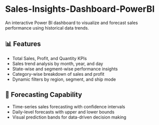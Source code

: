 # Sales-Insights-Dashboard-PowerBI

An interactive Power BI dashboard to visualize and forecast sales performance using historical data trends.

## 📊 Features
- Total Sales, Profit, and Quantity KPIs
- Sales trend analysis by month, year, and day
- State-wise and segment-wise performance insights
- Category-wise breakdown of sales and profit
- Dynamic filters by region, segment, and ship mode

## 🔮 Forecasting Capability
- Time-series sales forecasting with confidence intervals
- Daily-level forecasts with upper and lower bounds
- Visual prediction bands for data-driven decision making
